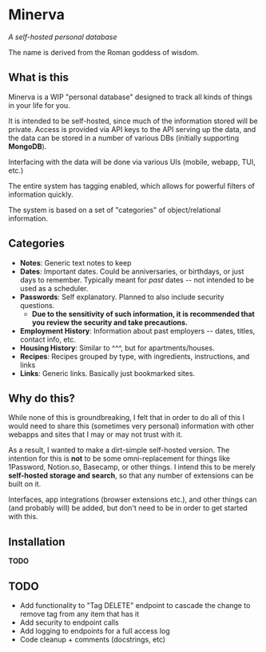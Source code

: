# Minerva

_A self-hosted personal database_

The name is derived from the Roman goddess of wisdom.

## What is this

Minerva is a WIP "personal database" designed to track all kinds of things in your life for you.

It is intended to be self-hosted, since much of the information stored will be private.
Access is provided via API keys to the API serving up the data, and the data can be stored in
a number of various DBs (initially supporting **MongoDB**).

Interfacing with the data will be done via various UIs (mobile, webapp, TUI, etc.)

The entire system has tagging enabled, which allows for powerful filters of information quickly.

The system is based on a set of "categories" of object/relational information.

## Categories

- **Notes**:  Generic text notes to keep
- **Dates**:  Important dates.  Could be anniversaries, or birthdays, or just days to remember.  Typically meant for _past_ dates -- not intended to be used as a scheduler.
- **Passwords**:  Self explanatory.  Planned to also include security questions.
  - **Due to the sensitivity of such information, it is recommended that you review the security and take precautions.**
- **Employment History**:  Information about past employers -- dates, titles, contact info, etc.
- **Housing History**:  Similar to ^^^, but for apartments/houses.
- **Recipes**:  Recipes grouped by type, with ingredients, instructions, and links
- **Links**:  Generic links.  Basically just bookmarked sites.

## Why do this?

While none of this is groundbreaking, I felt that in order to do all of this I would need to share this (sometimes very personal) information with other webapps and sites that I may or may not trust with it.

As a result, I wanted to make a dirt-simple self-hosted version.  The intention for this is **not** to be some omni-replacement for things like 1Password, Notion.so, Basecamp, or other things.  I intend this to be merely **self-hosted storage and search**, so that any number of extensions can be built on it.

Interfaces, app integrations (browser extensions etc.), and other things can (and probably will) be added, but don't need to be in order to get started with this.

## Installation

**TODO**

## TODO

- Add functionality to "Tag DELETE" endpoint to cascade the change to remove tag from any item that has it
- Add security to endpoint calls
- Add logging to endpoints for a full access log
- Code cleanup + comments (docstrings, etc)